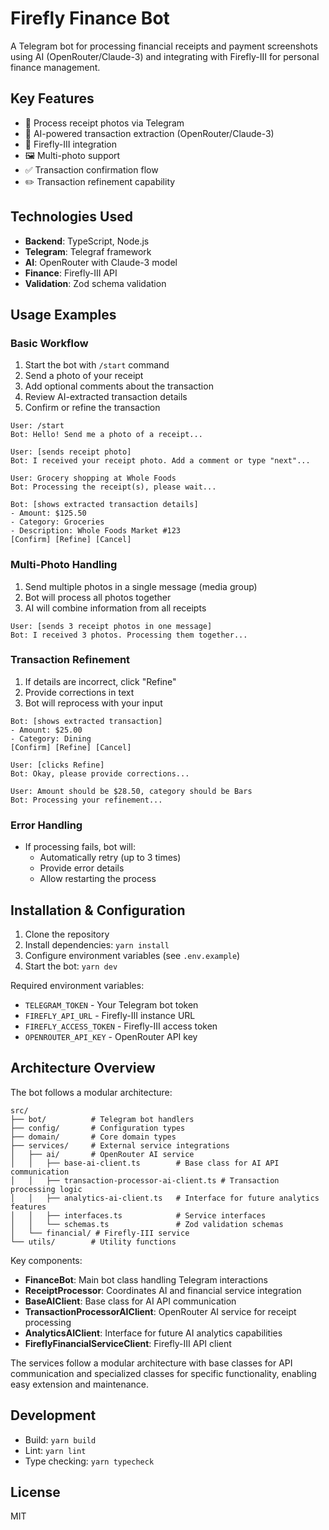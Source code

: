 # Firefly Finance Bot

A Telegram bot for processing financial receipts and payment screenshots using AI (OpenRouter/Claude-3) and integrating with Firefly-III for personal finance management.

## Key Features

- 📸 Process receipt photos via Telegram
- 🤖 AI-powered transaction extraction (OpenRouter/Claude-3)
- 🔄 Firefly-III integration
- 🖼️ Multi-photo support
- ✅ Transaction confirmation flow
- ✏️ Transaction refinement capability

## Technologies Used

- **Backend**: TypeScript, Node.js
- **Telegram**: Telegraf framework
- **AI**: OpenRouter with Claude-3 model
- **Finance**: Firefly-III API
- **Validation**: Zod schema validation

## Usage Examples

### Basic Workflow

1. Start the bot with `/start` command
2. Send a photo of your receipt
3. Add optional comments about the transaction
4. Review AI-extracted transaction details
5. Confirm or refine the transaction

```plaintext
User: /start
Bot: Hello! Send me a photo of a receipt...

User: [sends receipt photo]
Bot: I received your receipt photo. Add a comment or type "next"...

User: Grocery shopping at Whole Foods
Bot: Processing the receipt(s), please wait...

Bot: [shows extracted transaction details]
- Amount: $125.50
- Category: Groceries
- Description: Whole Foods Market #123
[Confirm] [Refine] [Cancel]
```

### Multi-Photo Handling

1. Send multiple photos in a single message (media group)
2. Bot will process all photos together
3. AI will combine information from all receipts

```plaintext
User: [sends 3 receipt photos in one message]
Bot: I received 3 photos. Processing them together...
```

### Transaction Refinement

1. If details are incorrect, click "Refine"
2. Provide corrections in text
3. Bot will reprocess with your input

```plaintext
Bot: [shows extracted transaction]
- Amount: $25.00
- Category: Dining
[Confirm] [Refine] [Cancel]

User: [clicks Refine]
Bot: Okay, please provide corrections...

User: Amount should be $28.50, category should be Bars
Bot: Processing your refinement...
```

### Error Handling

- If processing fails, bot will:
  - Automatically retry (up to 3 times)
  - Provide error details
  - Allow restarting the process

## Installation & Configuration

1. Clone the repository
2. Install dependencies: `yarn install`
3. Configure environment variables (see `.env.example`)
4. Start the bot: `yarn dev`

Required environment variables:

- `TELEGRAM_TOKEN` - Your Telegram bot token
- `FIREFLY_API_URL` - Firefly-III instance URL
- `FIREFLY_ACCESS_TOKEN` - Firefly-III access token
- `OPENROUTER_API_KEY` - OpenRouter API key

## Architecture Overview

The bot follows a modular architecture:

```
src/
├── bot/          # Telegram bot handlers
├── config/       # Configuration types
├── domain/       # Core domain types
├── services/     # External service integrations
│   ├── ai/       # OpenRouter AI service
│   │   ├── base-ai-client.ts        # Base class for AI API communication
│   │   ├── transaction-processor-ai-client.ts # Transaction processing logic
│   │   ├── analytics-ai-client.ts   # Interface for future analytics features
│   │   ├── interfaces.ts            # Service interfaces
│   │   └── schemas.ts               # Zod validation schemas
│   └── financial/ # Firefly-III service
└── utils/        # Utility functions
```

Key components:

- **FinanceBot**: Main bot class handling Telegram interactions
- **ReceiptProcessor**: Coordinates AI and financial service integration
- **BaseAIClient**: Base class for AI API communication
- **TransactionProcessorAIClient**: OpenRouter AI service for receipt processing
- **AnalyticsAIClient**: Interface for future AI analytics capabilities
- **FireflyFinancialServiceClient**: Firefly-III API client

The services follow a modular architecture with base classes for API communication and specialized classes for specific functionality, enabling easy extension and maintenance.

## Development

- Build: `yarn build`
- Lint: `yarn lint`
- Type checking: `yarn typecheck`

## License

MIT
